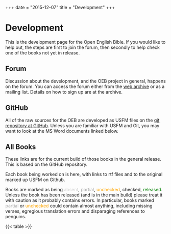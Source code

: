 +++
date = "2015-12-07"
title = "Development"
+++

# Development

This is the development page for the Open English Bible. If you would like to help out, the steps are first to join the forum, then secondly to help check one of the books not yet in release.

## Forum

Discussion about the development, and the OEB project in general, happens on the forum. You can access the forum either from the <a href="http://forum.openenglishbible.org">web archive</a> or as a mailing list. Details on how to sign up are at the archive.

## GitHub

All of the raw sources for the OEB are developed as USFM files on the <a href="http://github.com/openenglishbible/Open-English-Bible">git repository at GitHub</a>. Unless you are familiar with USFM and Git, you may want to look at the MS Word documents linked below.

## All Books

These links are for the current build of those books in the general release. This is based on the GitHub repository.

<style>
.header { color: #ffffff; background-color: #8fadcc; }
.name { font-size:1.0em; }
.comment { color:darkgray; font-size:0.9em; }
.absent { color:lightgray; }
.partial { color:darkgray; }
.unchecked { color:orange; }
.checked { color:black; }
.released { color:green; }
</style>

<p>Each book being worked on is here, with links to rtf files and to the original marked up USFM on Github.</p>
  
<p>Books are marked as being <span class="absent">absent</span>, <span class="partial">partial</span>, <span class="unchecked">unchecked</span>, <span class="checked">checked</span>, <span class="released">released</span>. Unless the book has been released (and is in the main build) please treat it with caution as it probably contains errors. In particular, books marked <span class="partial">partial</span> or <span class="unchecked">unchecked</span> could contain almost anything, including missing verses, egregious translation errors and disparaging references to penguins.</p>

{{< table >}}




